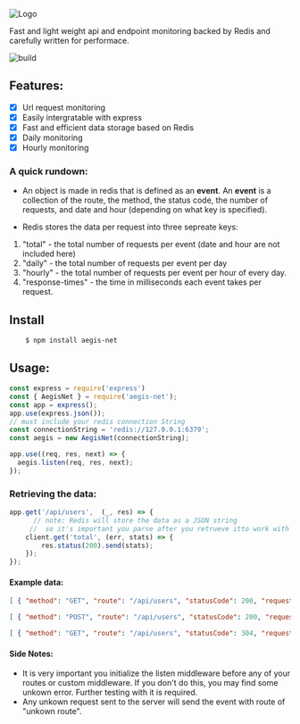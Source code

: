 ![Logo](misc/AegisNet-logo.png)


Fast and light weight api and endpoint monitoring backed by Redis and carefully written for performace.


![build](https://github.com/nishgowda/AegisNet/workflows/build/badge.svg)

## Features:
- [X] Url request monitoring
- [X] Easily intergratable with express
- [X] Fast and efficient data storage based on Redis
- [X] Daily monitoring
- [X] Hourly monitoring

### A quick rundown:
* An object is made in redis that is defined as an **event**. An **event** is a collection of the route, the method, the status code, the number of requests, and date and hour (depending on what key is specified).

* Redis stores the data per request into three sepreate keys:
 1. "total" - the total number of requests per event (date and hour are not included here)
 2. "daily" - the total number of requests per event per day
 3. "hourly" - the total number of requests per event per hour of every day.
 4. "response-times" - the time in milliseconds each event takes per request. 
 

## Install
``` 
    $ npm install aegis-net
```

## Usage:
``` javascript
const express = require('express')
const { AegisNet } = require('aegis-net');
const app = express();
app.use(express.json());
// must include your redis connection String
const connectionString = 'redis://127.0.0.1:6379';
const aegis = new AegisNet(connectionString);

app.use((req, res, next) => {
  aegis.listen(req, res, next);
});
```

### Retrieving the data:
```javascript
app.get('/api/users',  (_, res) => {
      // note: Redis will store the data as a JSON string 
     //  so it's important you parse after you retrueve itto work with it.
    client.get('total', (err, stats) => {
        res.status(200).send(stats);
    });
});

```

#### Example data:

``` JSON
[ { "method": "GET", "route": "/api/users", "statusCode": 200, "requests": 10 }]

```
``` JSON
[ { "method": "POST", "route": "/api/users", "statusCode": 200, "requests": 5, "date": "9/20/2020" }]

```
``` JSON
[ { "method": "GET", "route": "/api/users", "statusCode": 304, "requests": 2, "date": "9/20/2020", "hour": "12" }]

```
#### Side Notes:
- It is very important you initialize the listen middleware before any of your routes or custom middleware. If you don't do this, you may find some unkown error. Further testing with it is required.
 - Any unkown request sent to the server will send the event with route of "unkown route".




